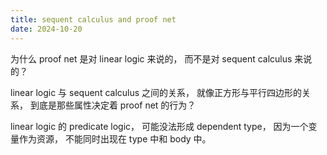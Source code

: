 ```yaml
---
title: sequent calculus and proof net
date: 2024-10-20
---
```


为什么 proof net 是对 linear logic 来说的，
而不是对 sequent calculus 来说的？

linear logic 与 sequent calculus 之间的关系，
就像正方形与平行四边形的关系，
到底是那些属性决定着 proof net 的行为？

linear logic 的 predicate logic，
可能没法形成 dependent type，
因为一个变量作为资源，
不能同时出现在 type 中和 body 中。
